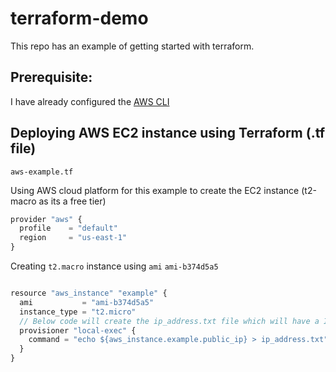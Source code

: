 # terraform-demo

This repo has an example of getting started with terraform.  

## Prerequisite:

I have already configured the [AWS CLI](https://docs.aws.amazon.com/cli/latest/userguide/cli-chap-configure.html) 

## Deploying AWS EC2 instance using Terraform (.tf file)

`aws-example.tf`

Using AWS cloud platform for this example to create the EC2 instance (t2-macro as its a free tier)
```javascript
provider "aws" {
  profile    = "default"
  region     = "us-east-1"
}
````
Creating `t2.macro` instance using `ami` `ami-b374d5a5`
```javascript

resource "aws_instance" "example" {
  ami           = "ami-b374d5a5"
  instance_type = "t2.micro"
  // Below code will create the ip_address.txt file which will have a IP address of newly created instance
  provisioner "local-exec" {
    command = "echo ${aws_instance.example.public_ip} > ip_address.txt"
  }
}
````


